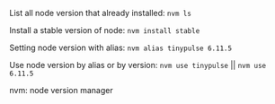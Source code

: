 List all node version that already installed: `nvm ls`

Install a stable version of node: `nvm install stable`

Setting node version with alias: `nvm alias tinypulse 6.11.5`

Use node version by alias or by version: `nvm use tinypulse` || `nvm use 6.11.5`

nvm: node version manager